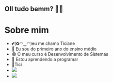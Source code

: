 ## OII tudo bemm? 👋💕
# Sobre mim 
- 💕(✿◠‿◠)eu me chamo Ticiane
- 🌱 Eu sou do primeiro ano do ensino médio
- 😄 O meu curso é Desenvolvimento de Sistemas 
- 👀 Estou aprendendo a programar
- 🩷Tici
- [![](https://img.shields.io/badge/Instagram-E4405F?style=for-the-badge&logo=instagram&logoColor=white)](https://www.instagram.com/ticiane_francisco)
- ![](https://img.shields.io/badge/Pinterest-%23E60023.svg?&style=for-the-badge&logo=Pinterest&logoColor=white)
